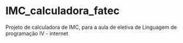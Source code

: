 # IMC_calculadora_fatec
Projeto de calculadora de IMC, para a aula de eletiva de Linguagem de programação IV - internet

